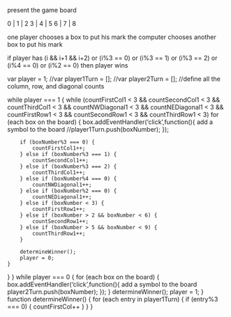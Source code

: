 present the game board

0 | 1 | 2
3 | 4 | 5
6 | 7 | 8

one player chooses a box to put his mark
the computer chooses another box to put his mark

if player has (i && i+1 && i+2) or (i%3 == 0) or (i%3 == 1) or (i%3 == 2) or (i%4 == 0) or (i%2 == 0)
	then player wins


var player = 1;
//var player1Turn = [];
//var player2Turn = [];
//define all the column, row, and diagonal counts

while player === 1 {
   while (countFirstCol1 < 3 && countSecondCol1 < 3 && countThirdCol1 < 3 && countNWDiagonal1 < 3 && countNEDiagonal1 < 3 && countFirstRow1 < 3 && countSecondRow1 < 3 && countThirdRow1 < 3)
	for (each box on the board) {
		box.addEventHandler(‘click’,function(){
			add a symbol to the board
			//player1Turn.push(boxNumber);
		});

		if (boxNumber%3 === 0) {
			countFirstCol1++;
		} else if (boxNumber%3 === 1) {
			countSecondCol1++;
		} else if (boxNumber%3 === 2) {
			countThirdCol1++;
		} else if (boxNumber%4 === 0) {
			countNWDiagonal1++;
		} else if (boxNumber%2 === 0) {
			countNEDiagonal1++;
		} else if (boxNumber < 3) {
			countFirstRow1++;
		} else if (boxNumber > 2 && boxNumber < 6) {
			countSecondRow1++;
		} else if (boxNumber > 5 && boxNumber < 9) {
			countThirdRow1++;
		}

		determineWinner();
		player = 0;
	}
   }
}
while player === 0 {
	for (each box on the board) {
		box.addEventHandler(‘click’,function(){
			add a symbol to the board
			player2Turn.push(boxNumber);
		});
	}
	determineWinner();
	player = 1;
}
function determineWinner() {
	for (each entry in player1Turn) {
		if (entry%3 === 0) {
			countFirstCol++
		}
	}
}